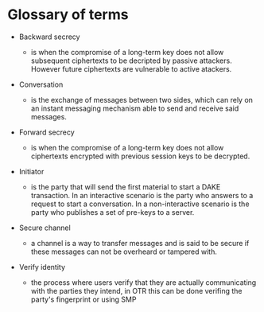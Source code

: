 # Glossary of terms

* Backward secrecy
  - is when the compromise of a long-term key does not allow subsequent ciphertexts to be decripted by passive attackers. However future ciphertexts are vulnerable to active atackers.

* Conversation
  - is the exchange of messages between two sides, which can rely on an instant messaging mechanism able to send and receive said messages.

* Forward secrecy
  - is when the compromise of a long-term key does not allow ciphertexts encrypted with previous session keys to be decrypted.
  
* Initiator
  - is the party that will send the first material to start a DAKE transaction. In an interactive scenario is the party who answers to a request to start a conversation. In a non-interactive scenario is the party who publishes a set of pre-keys to a server.

* Secure channel
  - a channel is a way to transfer messages and is said to be secure if these messages can not be overheard or tampered with.

* Verify identity
  - the process where users verify that they are actually communicating with the parties they intend, in OTR this can be done verifing the party's fingerprint or using SMP
